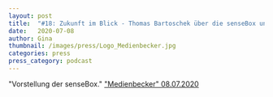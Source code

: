 ```yaml
---
layout: post
title:  "#18: Zukunft im Blick - Thomas Bartoschek über die senseBox und MINT Ausbildung"
date:   2020-07-08
author: Gina
thumbnail: /images/press/Logo_Medienbecker.jpg
categories: press
press_category: podcast
---
```

"Vorstellung der senseBox."
<a href="https://anchor.fm/sebastian-becker/episodes/18-Zukunft-im-Blick---Thomas-Bartoschek-ber-die-senseBox-und-MINT-Ausbildung-egg173" target="_blank">"Medienbecker" 08.07.2020</a>
